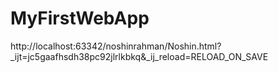 # MyFirstWebApp
http://localhost:63342/noshinrahman/Noshin.html?_ijt=jc5gaafhsdh38pc92jlrlkbkq&_ij_reload=RELOAD_ON_SAVE
